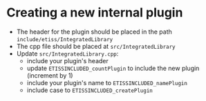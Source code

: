 # Creating a new internal plugin

- The header for the plugin should be placed in the path `include/etiss/IntegratedLibrary`
- The cpp file should be placed at `src/IntegratedLibrary`
- Update `src/IntegratedLibrary.cpp`:
  - include your plugin's header
  - update `ETISSINCLUDED_countPlugin` to include the new plugin (increment by 1)
  - include your plugin's name to `ETISSINCLUDED_namePlugin`
  - include case to `ETISSINCLUDED_createPlugin`
